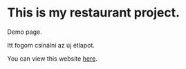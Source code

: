 # This is my restaurant project.
Demo page.

Itt fogom csinálni az új étlapot.

You can view this website [here](https://mvaligit.github.io/). 